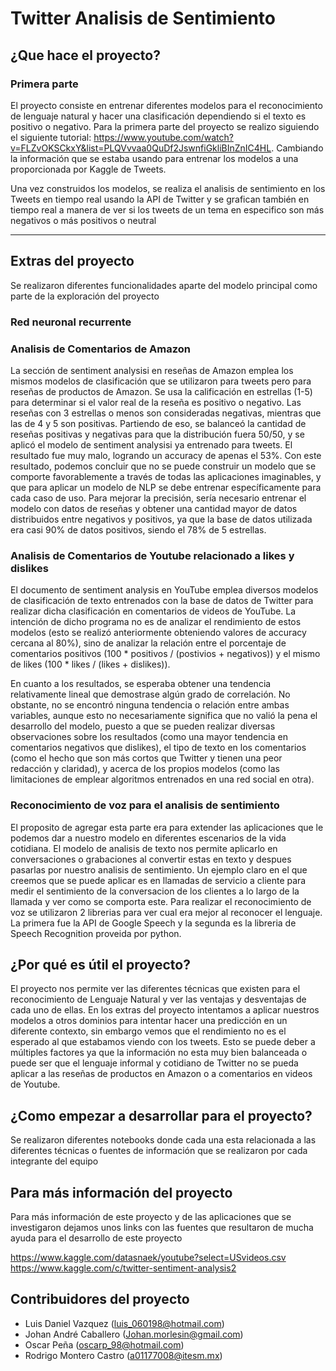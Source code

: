 # Twitter Analisis de Sentimiento

## ¿Que hace el proyecto?

### Primera parte
El proyecto consiste en entrenar diferentes modelos para el reconocimiento de lenguaje natural y hacer una clasificación dependiendo si el texto es positivo o negativo.
Para la primera parte del proyecto se realizo siguiendo el siguiente tutorial: https://www.youtube.com/watch?v=FLZvOKSCkxY&list=PLQVvvaa0QuDf2JswnfiGkliBInZnIC4HL. Cambiando
la información que se estaba usando para entrenar los modelos a una proporcionada por Kaggle de Tweets.

Una vez construidos los modelos, se realiza el analisis de sentimiento en los Tweets en tiempo real usando la API de Twitter y se grafican también en tiempo real a manera de ver si los tweets de un tema en especifico son más negativos o más positivos o neutral

---
## Extras del proyecto
Se realizaron diferentes funcionalidades aparte del modelo principal como parte de la exploración del proyecto

### Red neuronal recurrente 

### Analisis de Comentarios de Amazon
La sección de sentiment analysisi en reseñas de Amazon emplea los mismos modelos de clasificación que se utilizaron para tweets pero para reseñas de productos de Amazon. Se usa la calificación en estrellas (1-5) para determinar si el valor real de la reseña es positivo o negativo. Las reseñas con 3 estrellas o menos son consideradas negativas, mientras que las de 4 y 5 son positivas. Partiendo de eso, se balanceó la cantidad de reseñas positivas y negativas para que la distribución fuera 50/50, y se aplicó el modelo de sentiment analysisi ya entrenado para tweets. El resultado fue muy malo, logrando un accuracy de apenas el 53%. Con este resultado, podemos concluir que no se puede construir un modelo que se comporte favorablemente a través de todas las aplicaciones imaginables, y que para aplicar un modelo de NLP se debe entrenar específicamente para cada caso de uso. Para mejorar la precisión, sería necesario entrenar el modelo con datos de reseñas y obtener una cantidad mayor de datos distribuidos entre negativos y positivos, ya que la base de datos utilizada era casi 90% de datos positivos, siendo el 78% de 5 estrellas.

### Analisis de Comentarios de Youtube relacionado a likes y dislikes
El documento de sentiment analysis en YouTube emplea diversos modelos de clasificación de texto entrenados con la base de datos de Twitter para realizar dicha clasificación en comentarios de videos de YouTube. La intención de dicho programa no es de analizar el rendimiento de estos modelos (esto se realizó anteriormente obteniendo valores de accuracy cercana al 80%), sino de analizar la relación entre el porcentaje de comentarios positivos (100 * positivos / (postivios + negativos)) y el mismo de likes (100 * likes / (likes + dislikes)).

En cuanto a los resultados, se esperaba obtener una tendencia relativamente lineal que demostrase algún grado de correlación. No obstante, no se encontró ninguna tendencia o relación entre ambas variables, aunque esto no necesariamente significa que no valió la pena el desarrollo del modelo, puesto a que se pueden realizar diversas observaciones sobre los resultados (como una mayor tendencia en comentarios negativos que dislikes), el tipo de texto en los comentarios (como el hecho que son más cortos que Twitter y tienen una peor redacción y claridad), y acerca de los propios modelos (como las limitaciones de emplear algoritmos entrenados en una red social en otra).

### Reconocimiento de voz para el analisis de sentimiento
El proposito de agregar esta parte era para extender las aplicaciones que le podemos dar a nuestro modelo en diferentes escenarios de la vida cotidiana. El modelo de analisis de texto nos permite aplicarlo en conversaciones o grabaciones al convertir estas en texto y despues pasarlas por nuestro analisis de sentimiento. Un ejemplo claro en el que creemos que se puede aplicar es en llamadas de servicio a cliente para medir el sentimiento de la conversacion de los clientes a lo largo de la llamada y ver como se comporta este.
Para realizar el reconocimiento de voz se utilizaron 2 librerias para ver cual era mejor al reconocer el lenguaje. La primera fue la API de Google Speech y la segunda es la libreria de Speech Recognition proveida por python.

## ¿Por qué es útil el proyecto?
El proyecto nos permite ver las diferentes técnicas que existen para el reconocimiento de Lenguaje Natural y ver las ventajas y desventajas de cada uno de ellas. 
En los extras del proyecto intentamos a aplicar nuestros modelos a otros dominios para intentar hacer una predicción en un diferente contexto, sin embargo vemos que el rendimiento no es el esperado al que estabamos viendo con los tweets.
Esto se puede deber a múltiples factores ya que la información no esta muy bien balanceada o puede ser que el lenguaje informal y cotidiano de Twitter no se pueda aplicar a las reseñas de productos en Amazon o a comentarios en videos de Youtube.

## ¿Como empezar a desarrollar para el proyecto?
Se realizaron diferentes notebooks donde cada una esta relacionada a las diferentes técnicas o fuentes de información que se realizaron por cada integrante del equipo

## Para más información del proyecto
Para más información de este proyecto y de las aplicaciones que se investigaron dejamos unos links con las fuentes que resultaron de mucha ayuda para el desarrollo de este proyecto

https://www.kaggle.com/datasnaek/youtube?select=USvideos.csv
https://www.kaggle.com/c/twitter-sentiment-analysis2

## Contribuidores del proyecto
- Luis Daniel Vazquez (luis_060198@hotmail.com)
- Johan André Caballero (Johan.morlesin@gmail.com)
- Oscar Peña (oscarp_98@hotmail.com)
- Rodrigo Montero Castro (a01177008@itesm.mx)

